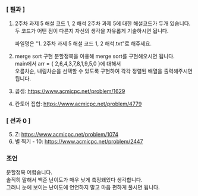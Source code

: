 ### [ 필과 ]
1. 2주차 과제 5 해설 코드 1, 2 해석
    2주차 과제 5에 대한 해설코드가 두개 있습니다.  
    두 코드가 어떤 점이 다른지 자신의 생각을 자유롭게 기술하시면 됩니다.  

    파일명은 "1. 2주차 과제 5 해설 코드 1, 2 해석.txt"로 해주세요.  

2. merge sort 구현
    분할정복을 이용해 merge sort를 구현해오시면 됩니다.  
    main에서 arr = { 2,6,4,3,7,8,1,9,5,0 }에 대해서  
    오름차순, 내림차순을 선택할 수 있도록 구현하여 각각 정렬된 배열을 출력해주시면 됩니다.  

3. 곱셈: https://www.acmicpc.net/problem/1629
4. 칸토어 집합: https://www.acmicpc.net/problem/4779

### [ 선과 0 ]
5. Z: https://www.acmicpc.net/problem/1074
6. 별 찍기 - 10: https://www.acmicpc.net/problem/2447

### 조언
분할정복 어렵습니다.  
솔직히 말해서 백준 난이도가 매우 낮게 측정돼있다 생각합니다.  
그러니 눈에 보이는 난이도에 연연하지 말고 마음 편하게 풀시면 됩니다.  